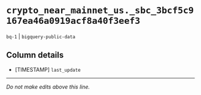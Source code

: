 # `crypto_near_mainnet_us._sbc_3bcf5c9167ea46a0919acf8a40f3eef3`
`bq-1` | `bigquery-public-data`

## Column details
* [TIMESTAMP] `last_update`

-------------------------------------------------------------------------------
*Do not make edits above this line.*
